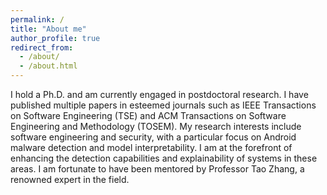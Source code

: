 ```yaml
---
permalink: /
title: "About me"
author_profile: true
redirect_from: 
  - /about/
  - /about.html
---
```


I hold a Ph.D. and am currently engaged in postdoctoral research. I have published multiple papers in esteemed journals such as IEEE Transactions on Software Engineering (TSE) and ACM Transactions on Software Engineering and Methodology (TOSEM). My research interests include software engineering and security, with a particular focus on Android malware detection and model interpretability. I am at the forefront of enhancing the detection capabilities and explainability of systems in these areas. I am fortunate to have been mentored by Professor Tao Zhang, a renowned expert in the field.


